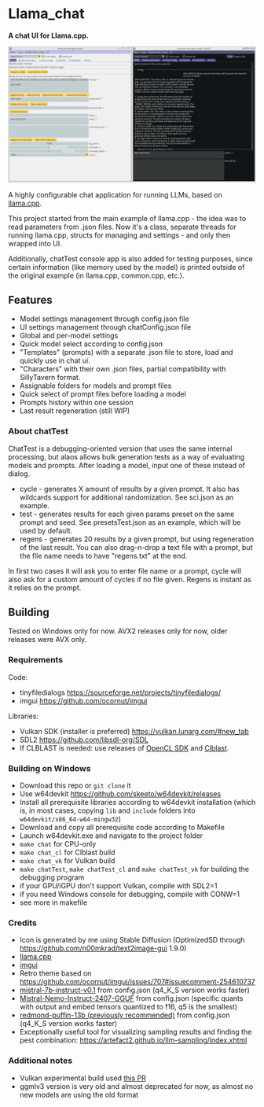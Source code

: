 # Llama_chat
**A chat UI for Llama.cpp.**

![image](https://github.com/MaggotHATE/Llama_chat/blob/main/pics/Llama_chat.PNG)

A highly configurable chat application for running LLMs, based on [llama.cpp](https://github.com/ggerganov/llama.cpp).

This project started from the main example of llama.cpp - the idea was to read parameters from .json files. Now it's a class, separate threads for running llama.cpp, structs for managing and settings - and only then wrapped into UI.

Additionally, chatTest console app is also added for testing purposes, since certain information (like memory used by the model) is printed outside of the original example (in llama.cpp, common.cpp, etc.).

## Features

* Model settings management through config.json file
* UI settings management through chatConfig.json file
* Global and per-model settings
* Quick model select according to config.json
* "Templates" (prompts) with a separate .json file to store, load and quickly use in chat ui.
* "Characters" with their own .json files, partial compatibility with SillyTavern format.
* Assignable folders for models and prompt files
* Quick select of prompt files before loading a model
* Prompts history within one session
* Last result regeneration (still WIP)

### About chatTest

ChatTest is a debugging-oriented version that uses the same internal processing, but alaos allows bulk generation tests as a way of evaluating models and prompts. After loading a model, input one of these instead of dialog.

* cycle - generates X amount of results by a given prompt. It also has wildcards support for additional randomization. See sci.json as an example.
* test - generates results for each given params preset on the same prompt and seed. See presetsTest.json as an example, which will be used by default.
* regens - generates 20 results by a given prompt, but using regeneration of the last result. You can also drag-n-drop a text file with a prompt, but the file name needs to have "regens.txt" at the end.

In first two cases it will ask you to enter file name or a prompt, cycle will also ask for a custom amount of cycles if no file given. Regens is instant as it relies on the prompt.

## Building

Tested on Windows only for now. AVX2 releases only for now, older releases were AVX only.

### Requirements

Code:
* tinyfiledialogs https://sourceforge.net/projects/tinyfiledialogs/
* imgui https://github.com/ocornut/imgui

Libraries:
* Vulkan SDK (installer is preferred) https://vulkan.lunarg.com/#new_tab
* SDL2 https://github.com/libsdl-org/SDL
* If CLBLAST is needed: use releases of [OpenCL SDK](https://github.com/KhronosGroup/OpenCL-SDK) and [Clblast](https://github.com/CNugteren/CLBlast).

### Building on Windows

* Download this repo or `git clone` it
* Use w64devkit https://github.com/skeeto/w64devkit/releases
* Install all prerequisite libraries according to w64devkit installation (which is, in most cases, copying `lib` and `include` folders into `w64devkit/x86_64-w64-mingw32`)
* Download and copy all prerequisite code according to Makefile
* Launch w64devkit.exe and navigate to the project folder
* `make chat` for CPU-only
* `make chat_cl` for Clblast build
* `make chat_vk` for Vulkan build
* `make chatTest`, `make chatTest_cl` and `make chatTest_vk` for building the debugging program
* if your GPU/iGPU don't support Vulkan, compile with SDL2=1
* if you need Windows console for debugging, compile with CONW=1
* see more in makefile

### Credits

* Icon is generated by me using Stable Diffusion (OptimizedSD through https://github.com/n00mkrad/text2image-gui 1.9.0)
* [llama.cpp](https://github.com/ggerganov/llama.cpp)
* [imgui](https://github.com/ocornut/imgui)
* Retro theme based on https://github.com/ocornut/imgui/issues/707#issuecomment-254610737
* [mistral-7b-instruct-v0.1](https://huggingface.co/TheBloke/Mistral-7B-Instruct-v0.1-GGUF) from config.json (q4_K_S version works faster)
* [Mistral-Nemo-Instruct-2407-GGUF](https://huggingface.co/ZeroWw/Mistral-Nemo-Instruct-2407-GGUF) from config.json (specific quants with output and embed tensors quantized to f16, q5 is the smallest)
* [redmond-puffin-13b (previously recommended)](https://huggingface.co/TheBloke/Redmond-Puffin-13B-GGUF) from config.json (q4_K_S version works faster)
* Exceptionally useful tool for visualizing sampling results and finding the pest combination: https://artefact2.github.io/llm-sampling/index.xhtml

### Additional notes

* Vulkan experimental build used [this PR](https://github.com/ggerganov/llama.cpp/pull/2059)
* ggmlv3 version is very old and almost deprecated for now, as almost no new models are using the old format
